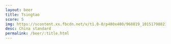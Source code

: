 ```yaml
---
layout: beer
title: Tsingtao
score: 5
img: https://scontent.xx.fbcdn.net/v/t1.0-0/p480x480/968819_10151798821173745_1903896463_n.jpg?oh=8b7b2f49b4dc760dc2e898c05ac694c8&oe=590CC23B
desc: China standard
permalink: /beer/:title.html
---
```


